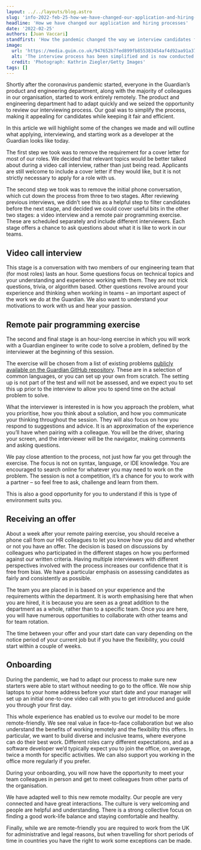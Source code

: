 ```yaml
---
layout: ../../layouts/blog.astro
slug: 'info-2022-feb-25-how-we-have-changed-our-application-and-hiring-processes'
headline: 'How we have changed our application and hiring processes'
date: '2022-02-25'
authors: [Juan Vaccari]
standfirst: 'How the pandemic changed the way we interview candidates for roles in our department, and how we have evolved our hybrid model to be more remote friendly'
image:
  url: 'https://media.guim.co.uk/947652b7fed899fb855383454af4d92aa91a3767/0_4_5120_3074/5120.jpg'
  alt: 'The interview process has been simplified and is now conducted mostly remotely'
  credit: 'Photograph: Kathrin Ziegler/Getty Images'
tags: []
---
```


Shortly after the coronavirus pandemic started, everyone in the Guardian’s product and engineering department, along with the majority of colleagues in our organisation, started to work entirely remotely. The product and engineering department had to adapt quickly and we seized the opportunity to review our interviewing process. Our goal was to simplify the process, making it appealing for candidates while keeping it fair and efficient.

In this article we will highlight some of the changes we made and will outline what applying, interviewing, and starting work as a developer at the Guardian looks like today.

The first step we took was to remove the requirement for a cover letter for most of our roles. We decided that relevant topics would be better talked about during a video call interview, rather than just being read. Applicants are still welcome to include a cover letter if they would like, but it is not strictly necessary to apply for a role with us.

The second step we took was to remove the initial phone conversation, which cut down the process from three to two stages. After reviewing previous interviews, we didn’t see this as a helpful step to filter candidates before the next stage, and decided we could cover useful bits in the other two stages: a video interview and a remote pair programming exercise. These are scheduled separately and include different interviewers. Each stage offers a chance to ask questions about what it is like to work in our teams.

Video call interview
--------------------

This stage is a conversation with two members of our engineering team that (for most roles) lasts an hour. Some questions focus on technical topics and your understanding and experience working with them. They are not trick questions, trivia, or algorithm based. Other questions revolve around your experience and thinking when working in teams – an important aspect of the work we do at the Guardian. We also want to understand your motivations to work with us and hear your passion.

Remote pair programming exercise
--------------------------------

The second and final stage is an hour-long exercise in which you will work with a Guardian engineer to write code to solve a problem, defined by the interviewer at the beginning of this session.

The exercise will be chosen from a list of existing problems [publicly available on the Guardian GitHub repository](https://github.com/guardian/coding-exercises). These are in a selection of common languages, or you can set up your own from scratch. The setting up is not part of the test and will not be assessed, and we expect you to set this up prior to the interview to allow you to spend time on the actual problem to solve.

What the interviewer is interested in is how you approach the problem, what you prioritise, how you think about a solution, and how you communicate your thinking throughout the session. They will also focus on how you respond to suggestions and advice. It is an approximation of the experience you’ll have when pairing with a colleague. You will be the driver, sharing your screen, and the interviewer will be the navigator, making comments and asking questions.

We pay close attention to the process, not just how far you get through the exercise. The focus is not on syntax, language, or IDE knowledge. You are encouraged to search online for whatever you may need to work on the problem. The session is not a competition, it’s a chance for you to work with a partner – so feel free to ask, challenge and learn from them.

This is also a good opportunity for you to understand if this is type of environment suits you.

Receiving an offer
------------------

About a week after your remote pairing exercise, you should receive a phone call from our HR colleagues to let you know how you did and whether or not you have an offer. The decision is based on discussions by colleagues who participated in the different stages on how you performed against our written criteria. Having multiple interviewers with different perspectives involved with the process increases our confidence that it is free from bias. We have a particular emphasis on assessing candidates as fairly and consistently as possible.

The team you are placed in is based on your experience and the requirements within the department. It is worth emphasising here that when you are hired, it is because you are seen as a great addition to the department as a whole, rather than to a specific team. Once you are here, you will have numerous opportunities to collaborate with other teams and for team rotation.

The time between your offer and your start date can vary depending on the notice period of your current job but if you have the flexibility, you could start within a couple of weeks.

Onboarding
----------

During the pandemic, we had to adapt our process to make sure new starters were able to start without needing to go to the office. We now ship laptops to your home address before your start date and your manager will set up an initial one-to-one video call with you to get introduced and guide you through your first day.

This whole experience has enabled us to evolve our model to be more remote-friendly. We see real value in face-to-face collaboration but we also understand the benefits of working remotely and the flexibility this offers. In particular, we want to build diverse and inclusive teams, where everyone can do their best work. Different roles carry different expectations, and as a software developer we’d typically expect you to join the office, on average, twice a month for specific activities. We can also support you working in the office more regularly if you prefer.

During your onboarding, you will now have the opportunity to meet your team colleagues in person and get to meet colleagues from other parts of the organisation.

We have adapted well to this new remote modality. Our people are very connected and have great interactions. The culture is very welcoming and people are helpful and understanding. There is a strong collective focus on finding a good work-life balance and staying comfortable and healthy.

Finally, while we are remote-friendly you are required to work from the UK for administrative and legal reasons, but when travelling for short periods of time in countries you have the right to work some exceptions can be made.
